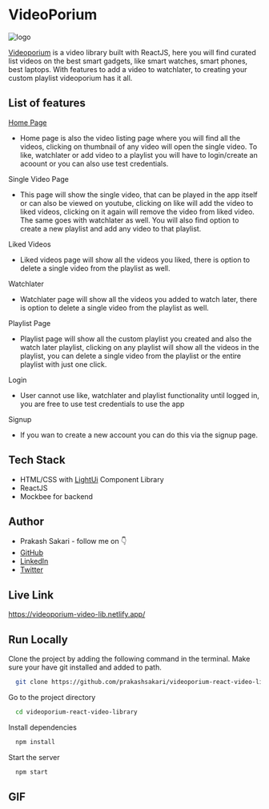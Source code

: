 
# VideoPorium

![logo](https://user-images.githubusercontent.com/80476561/169441331-675066c8-9b47-47b4-a91e-453f5a1fe098.png)


[Videoporium](https://videoporium-video-lib.netlify.app/) is a video library built with ReactJS, here you will find curated list videos on the best smart gadgets, like smart watches, smart phones, best laptops. With features to add a video to watchlater, to creating your custom playlist videoporium has it all.


## List of features
[Home Page](https://videoporium-video-lib.netlify.app/)
- Home page is also the video listing page where you will find all the videos, clicking on thumbnail of any video will open the single video. To like, watchlater or add video to a playlist you will have to login/create an acoount or you can also use test credentials.

Single Video Page
-   This page will show the single video, that can be played in the app itself or can also be viewed on youtube, clicking on like will add the video to liked videos, clicking on it again will remove the video from liked video. The same goes with watchlater as well. You will also find option to create a new playlist and add any video to that playlist.

Liked Videos
-   Liked videos page will show all the videos you liked, there is option to delete a single video from the playlist as well.

Watchlater
-   Watchlater page will show all the videos you added to watch later, there is option to delete a single video from the playlist as well.

Playlist Page
-   Playlist page will show all the custom playlist you created and also the watch later playlist, clicking on any playlist will show all the videos in the playlist, you can delete a single video from the playlist or the entire playlist with just one click.

Login
-   User cannot use like, watchlater and playlist functionality until logged in, you are free to use test credentials to use the app

Signup
-   If you wan to create a new account you can do this via the signup page.


## Tech Stack

- HTML/CSS with [LightUi](https://uilight.netlify.app/) Component Library
- ReactJS
- Mockbee for backend


## Author

-   Prakash Sakari - follow me on 👇
-   [GitHub](https://www.github.com/prakashsakari)
-   [LinkedIn](https://www.linkedin.com/in/prakashsakari/)
-   [Twitter](https://twitter.com/prakashsakari)


## Live Link

https://videoporium-video-lib.netlify.app/


## Run Locally

Clone the project by adding the following command in the terminal.
Make sure your have git installed and added to path.

```bash
  git clone https://github.com/prakashsakari/videoporium-react-video-library.git
```

Go to the project directory

```bash
  cd videoporium-react-video-library 
```

Install dependencies

```bash
  npm install
```

Start the server

```bash
  npm start
```

## GIF




